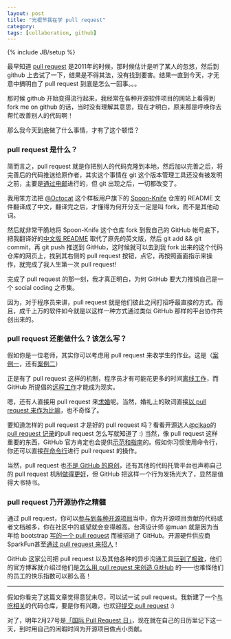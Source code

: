 ```yaml
---
layout: post
title: "光棍节我在学 pull request"
category:
tags: [collaboration, github]
---
```

{% include JB/setup %}


最早知道 [pull request](https://help.github.com/articles/using-pull-requests/) 是2011年的时候，那时候估计是听了某人的忽悠，然后到 github 上去试了一下，结果是不得其法，没有找到要害。结果一直到今天，才无意中搞明白了 pull request 到底是怎么一回事。。。

那时候 github 开始变得流行起来，我经常在各种开源软件项目的网站上看得到 fork me on github 的话，当时没有理解其意思，现在才明白，原来那是呼唤你去帮忙改善别人的代码啊！

那么我今天到底做了什么事情，才有了这个顿悟？

### pull request 是什么？

简而言之，pull request 就是你把别人的代码克隆到本地，然后加以完善之后，将完善后的代码推送给原作者，其实这个事情在 git 这个版本管理工具还没有被发明之前，主要是[通过电邮](https://twitter.com/RebeccaSlatkin/status/622112261293928449/photo/1)进行的，但 git 出现之后，一切都改变了。


我用笨方法把 [@Octocat](https://github.com/octocat/) 这个样板用户旗下的 [Spoon-Knife](https://github.com/octocat/Spoon-Knife) 仓库的 README 文件翻译成了中文，翻译完之后，才懂得为何开分支一定是叫 fork，而不是其他动词。

然后就非常干脆地将 Spoon-Knife 这个仓库 fork 到我自己的 GitHub 帐号底下，把我翻译好的[中文版 README](https://github.com/tonyyet/Spoon-Knife/) 取代了原先的英文版，然后 git add && git commit，再 git push 推送到 GitHub，这时候就可以去到我 fork 出来的这个代码仓库的网页上，找到其右侧的 pull request 按钮，点它，再按照画面指示来操作，就完成了我人生第一次 pull request!


完成了 pull request 的那一刻，我才真正明白，为何 GitHub 要大力推销自己是一个 social coding 之市集。

因为，对于程序员来讲，pull request 就是他们彼此之间打招呼最直接的方式。而且，成千上万的软件如今就是以这样一种方式通过类似 GitHub 那样的平台协作共创出来的。



### pull request 还能做什么？该怎么写？


假如你是一位老师，其实你可以考虑用 pull request 来收学生的作业。这是（[案例一](http://ivory.idyll.org/blog/2014-teaching-undergrads-with-github.html)，还有[案例二](http://blog.xdite.net/posts/2014/06/18/git-pull-request-homework)）

正是有了 pull request 这样的机制，程序员才有可能花更多的时间[离线工作](http://artsy.github.io/blog/2015/09/30/Work-Offline-More/)，而 GitHub 所提倡的[远程工作](zachholman.com/posts/how-github-works/)才能成为现实。

嗯，还有人直接用 pull request 来[求婚](https://twitter.com/kcimc/status/659812732569567232/photo/1)呢。当然，婚礼上的致词直接[以 pull request 来作为比喻](https://github.com/muan/wedding-party-speech/blob/master/speech-zh-cn.md)，也不奇怪了。



要知道怎样的 pull request 才是好的 pull request 吗？看看开源达人[@clkao](https://github.com/clkao)的 [pull request 记录](https://github.com/search?p=1&q=is%3Apr+author%3Aclkao&ref=searchresults&type=Issues&utf8=%E2%9C%93)的pull request 怎么写就知道了 :) 当然，像 pull request 这样重要的东西，GitHub 官方肯定也会提供[示范和指南](https://github.com/blog/1943-how-to-write-the-perfect-pull-request)的。假如你习惯使用命令行，你还可以直接[在命令行](https://sethvargo.com/checkout-a-github-pull-request/)进行 pull request 的操作。


当然，pull request 也[不是 GitHub 的原创](https://stackoverflow.com/questions/31648748/create-update-a-git-pull-request-from-command-line)，还有其他的代码托管平台也声称自己的 pull request 机制[做得更好](https://developer.atlassian.com/blog/2015/01/a-better-pull-request/)，但 GitHub 把这样一个行为发扬光大了，显然是值得大书特书。


### pull request 乃开源协作之精髓

通过 pull request，你可以[参与到各种开源项目](http://24pullrequests.com/contributing)当中，你为开源项目贡献的代码或者文档越多，你在社区中的威望就会变得越高。台湾设计师 @muan 就是因为当年给 bootstrap [写的一个 pull request](http://muan.co/2015/05/12/first-pull-request/) 而被招进了 GitHub。开源硬件供应商SparkFun甚至[通过 pull request 来招人](https://github.com/sparkfun/hacker-application)！

GitHub 这家公司把 pull request 以及其他各种的异步沟通工具[玩到了极致](http://ben.balter.com/2014/11/06/rules-of-communicating-at-github/)，他们的官方博客就介绍过他们是[怎么用 pull request 来创造 GitHub](https://github.com/blog/1124-how-we-use-pull-requests-to-build-github) 的——也难怪他们的员工的快乐指数可以那么高！

---

假如你看完了这篇文章觉得意犹未尽，可以试一试 pull request。我新建了一个[与吃相关](https://github.com/tonyyet/recipes/)的代码仓库，要是你有兴趣，也欢迎[提交 pull request](https://github.com/tonyyet/recipes/pulls) :)

对了，明年2月27号是[「国际 Pull Request 日」](http://pullrequestday.com/)，现在就在自己的日历里记下这一天，到时用自己的闲暇时间为开源项目做点小贡献。


